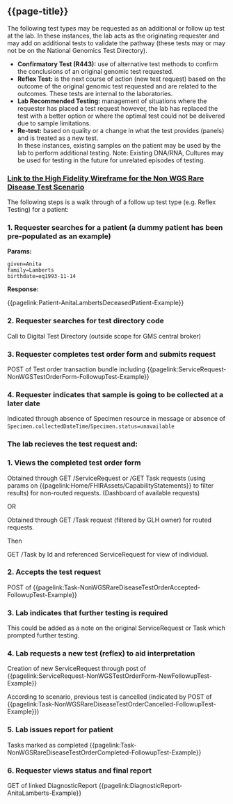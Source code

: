 ## {{page-title}}

The following test types may be requested as an additional or follow up test at the lab. In these instances, the lab acts as the originating requester and may add on additional tests to validate the pathway (these tests may or may not be on the National Genomics Test Directory).

- **Confirmatory Test (R443):** use of alternative test methods to confirm the conclusions of an original genomic test requested. 
- **Reflex Test:** is the next course of action (new test request) based on the outcome of the original genomic test requested and are related to the outcomes. These tests are internal to the laboratories. 
- **Lab Recommended Testing:** management of situations where the requester has placed a test request however, the lab has replaced the test with a better option or where the optimal test could not be delivered due to sample limitations. 
- **Re-test:** based on quality or a change in what the test provides (panels) and is treated as a new test.  
In these instances, existing samples on the patient may be used by the lab to perform additional testing. 
Note: Existing DNA/RNA, Cultures may be used for testing in the future for unrelated episodes of testing. 

### [Link to the High Fidelity Wireframe for the Non WGS Rare Disease Test Scenario](https://o719on.axshare.com/)

The following steps is a walk through of a follow up test type (e.g. Reflex Testing) for a patient:

### 1. Requester searches for a patient (a dummy patient has been pre-populated as an example)

**Params:**
```
given=Anita
family=Lamberts
birthdate=eq1993-11-14
```

**Response:**

{{pagelink:Patient-AnitaLambertsDeceasedPatient-Example}}

### 2. Requester searches for test directory code

Call to Digital Test Directory (outside scope for GMS central broker)

### 3. Requester completes test order form and submits request

POST of Test order transaction bundle including {{pagelink:ServiceRequest-NonWGSTestOrderForm-FollowupTest-Example}}

### 4. Requester indicates that sample is going to be collected at a later date

Indicated through absence of Specimen resource in message or absence of ```Specimen.collectedDateTime```/```Specimen.status=unavailable```

### The lab recieves the test request and:

### 1. Views the completed test order form

Obtained through GET /ServiceRequest or /GET Task requests (using params on {{pagelink:Home/FHIRAssets/CapabilityStatements}} to filter results) for non-routed requests. (Dashboard of available requests)

OR

Obtained through GET /Task request (filtered by GLH owner) for routed requests.

Then

GET /Task by Id and referenced ServiceRequest for view of individual.

### 2. Accepts the test request

POST of {{pagelink:Task-NonWGSRareDiseaseTestOrderAccepted-FollowupTest-Example}}

### 3. Lab indicates that further testing is required

This could be added as a note on the original ServiceRequest or Task which prompted further testing.

### 4. Lab requests a new test (reflex) to aid interpretation

Creation of new ServiceRequest through post of {{pagelink:ServiceRequest-NonWGSTestOrderForm-NewFollowupTest-Example}}

According to scenario, previous test is cancelled (indicated by POST of {{pagelink:Task-NonWGSRareDiseaseTestOrderCancelled-FollowupTest-Example}})

### 5. Lab issues report for patient

Tasks marked as completed {{pagelink:Task-NonWGSRareDiseaseTestOrderCompleted-FollowupTest-Example}}

### 6. Requester views status and final report

GET of linked DiagnosticReport {{pagelink:DiagnosticReport-AnitaLamberts-Example}}